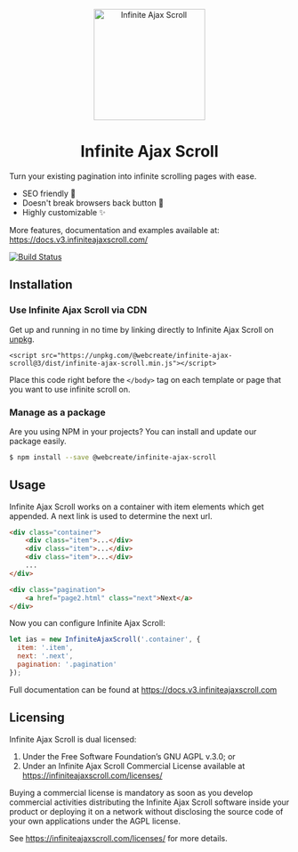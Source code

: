<p align="center">
  <a href="https://infiniteajaxscroll.com" target="_blank">
    <img alt="Infinite Ajax Scroll" title="Infinite Ajax Scroll" src="https://infiniteajaxscroll.com/img/infinite-ajax-scroll-mark.svg" width="200">
  </a>
</p>

<h1 align="center">Infinite Ajax Scroll</h1>

Turn your existing pagination into infinite scrolling pages with ease. 

* SEO friendly 🥇
* Doesn't break browsers back button 💯
* Highly customizable ✨

More features, documentation and examples available at: https://docs.v3.infiniteajaxscroll.com/

[![Build Status](https://travis-ci.org/webcreate/infinite-ajax-scroll.svg?branch=3.x)](https://travis-ci.org/webcreate/infinite-ajax-scroll)

## Installation

### Use Infinite Ajax Scroll via CDN

Get up and running in no time by linking directly to Infinite Ajax Scroll on [unpkg](https://unpkg.com).

```markup
<script src="https://unpkg.com/@webcreate/infinite-ajax-scroll@3/dist/infinite-ajax-scroll.min.js"></script>
```

Place this code right before the `</body>` tag on each template or page that you want to use infinite scroll on.

### Manage as a package

Are you using NPM in your projects? You can install and update our package easily.

```bash
$ npm install --save @webcreate/infinite-ajax-scroll
```

## Usage

Infinite Ajax Scroll works on a container with item elements which get appended. A next link is used to determine the next url.

```html
<div class="container">
    <div class="item">...</div>
    <div class="item">...</div>
    <div class="item">...</div>
    ...
</div>

<div class="pagination">
    <a href="page2.html" class="next">Next</a>
</div>
```

Now you can configure Infinite Ajax Scroll:

```javascript
let ias = new InfiniteAjaxScroll('.container', {
  item: '.item',
  next: '.next',
  pagination: '.pagination'
});
```

Full documentation can be found at https://docs.v3.infiniteajaxscroll.com

## Licensing

Infinite Ajax Scroll is dual licensed:

1. Under the Free Software Foundation’s GNU AGPL v.3.0; or
2. Under an Infinite Ajax Scroll Commercial License available at https://infiniteajaxscroll.com/licenses/

Buying a commercial license is mandatory as soon as you develop commercial activities distributing the Infinite Ajax Scroll software inside your product or deploying it on a network without disclosing the source code of your own applications under the AGPL license.

See https://infiniteajaxscroll.com/licenses/ for more details.
